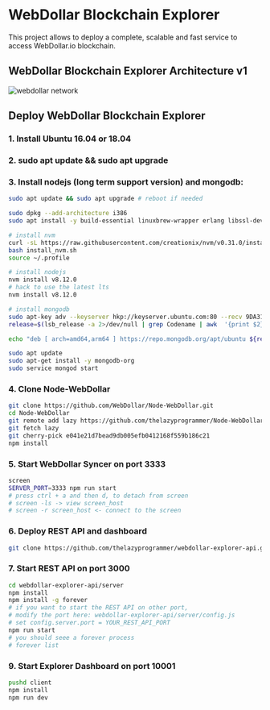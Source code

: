 # WebDollar Blockchain Explorer

This project allows to deploy a complete, scalable and fast service to access WebDollar.io blockchain.

## WebDollar Blockchain Explorer Architecture v1

![webdollar network](https://user-images.githubusercontent.com/1412442/47714291-29fb7680-dc45-11e8-9001-0ebfe0b74487.png)

## Deploy WebDollar Blockchain Explorer

### 1. Install Ubuntu 16.04 or 18.04

### 2. sudo apt update && sudo apt upgrade

### 3. Install nodejs (long term support version) and mongodb:
```bash
sudo apt update && sudo apt upgrade # reboot if needed

sudo dpkg --add-architecture i386
sudo apt install -y build-essential linuxbrew-wrapper erlang libssl-dev:i386

# install nvm
curl -sL https://raw.githubusercontent.com/creationix/nvm/v0.31.0/install.sh -o install_nvm.sh
bash install_nvm.sh
source ~/.profile

# install nodejs
nvm install v8.12.0
# hack to use the latest lts
nvm install v8.12.0

# install mongodb
sudo apt-key adv --keyserver hkp://keyserver.ubuntu.com:80 --recv 9DA31620334BD75D9DCB49F368818C72E52529D4
release=$(lsb_release -a 2>/dev/null | grep Codename | awk  '{print $2}')

echo "deb [ arch=amd64,arm64 ] https://repo.mongodb.org/apt/ubuntu ${release}/mongodb-org/4.0 multiverse" | sudo tee /etc/apt/sources.list.d/mongodb-org-4.0.list

sudo apt update
sudo apt-get install -y mongodb-org
sudo service mongod start
```

### 4. Clone Node-WebDollar
```bash
git clone https://github.com/WebDollar/Node-WebDollar.git
cd Node-WebDollar
git remote add lazy https://github.com/thelazyprogrammer/Node-WebDollar.git
git fetch lazy
git cherry-pick e041e21d7bead9db005efb0412168f559b186c21
npm install
```

### 5. Start WebDollar Syncer on port 3333
```bash
screen 
SERVER_PORT=3333 npm run start
# press ctrl + a and then d, to detach from screen
# screen -ls -> view screen_host
# screen -r screen_host <- connect to the screen
```

### 6. Deploy REST API and dashboard
```bash
git clone https://github.com/thelazyprogrammer/webdollar-explorer-api.git
```

### 7. Start REST API on port 3000
```bash
cd webdollar-explorer-api/server
npm install
npm install -g forever
# if you want to start the REST API on other port,
# modify the port here: webdollar-explorer-api/server/config.js
# set config.server.port = YOUR_REST_API_PORT
npm run start
# you should seee a forever process
# forever list
```
### 9. Start Explorer Dashboard on port 10001
```bash
pushd client
npm install
npm run dev
```
